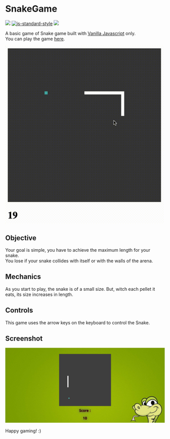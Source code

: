# SnakeGame
[![](https://img.shields.io/badge/contributions-welcome-brightgreen.svg)]()
[![js-standard-style](https://img.shields.io/badge/code%20style-standard-brightgreen.svg)](http://standardjs.com/)
[![](https://img.shields.io/badge/download-releases-brightgreen.svg)](https://github.com/GulshanKumarNaidu/Snake-Game)

A basic game of Snake game built with [Vanilla Javascript](https://github.com/topics/javascript) only.<br/>
 You can play the game [here](https://gulshankumarnaidu.github.io/Snake-Game/).

![snake game](snake.gif)


## Objective
Your goal is simple, you have to achieve the maximum length for your snake.<br/>
You lose if your snake collides with itself or with the walls of the arena.


## Mechanics
As you start to play, the snake is of a small size. But, witch each pellet it eats, its size increases in length. 



## Controls
This game uses the arrow keys on the keyboard to control the Snake.



## Screenshot
![Screenshot](snake.PNG)

Happy gaming! :)

